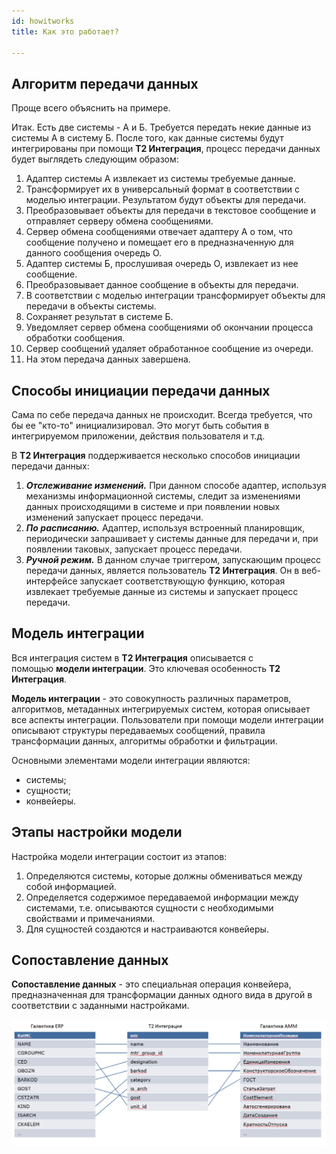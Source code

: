 ```yaml
---
id: howitworks
title: Как это работает?

---
```


## Алгоритм передачи данных

Проще всего объяснить на примере.

Итак. Есть две системы - А и Б. Требуется передать некие данные из системы А в систему Б. После того, как данные системы будут интегрированы при помощи **T2 Интеграция**, процесс передачи данных будет выглядеть следующим образом:

1. Адаптер системы А извлекает из системы требуемые данные.
2. Трансформирует их в универсальный формат в соответствии с моделью интеграции. Результатом будут объекты для передачи.
3. Преобразовывает объекты для передачи в текстовое сообщение и отправляет серверу обмена сообщениями.
4. Сервер обмена сообщениями отвечает адаптеру А о том, что сообщение получено и помещает его в предназначенную для данного сообщения очередь О.
5. Адаптер системы Б, прослушивая очередь О, извлекает из нее сообщение.
6. Преобразовывает данное сообщение в объекты для передачи.
7. В соответствии с моделью интеграции трансформирует объекты для передачи в объекты системы.
8. Сохраняет результат в системе Б.
9. Уведомляет сервер обмена сообщениями об окончании процесса обработки сообщения.
10. Сервер сообщений удаляет обработанное сообщение из очереди.
11. На этом передача данных завершена.

## Способы инициации передачи данных

Сама по себе передача данных не происходит. Всегда требуется, что бы ее "кто-то" инициализировал. Это могут быть события в интегрируемом приложении, действия пользователя и т.д.

В **T2 Интеграция** поддерживается несколько способов инициации передачи данных:

1. ***Отслеживание изменений.*** При данном способе адаптер, используя механизмы информационной системы, следит за изменениями данных происходящими в системе и при появлении новых изменений запускает процесс передачи.
2. ***По расписанию.*** Адаптер, используя встроенный планировщик, периодически запрашивает у системы данные для передачи и, при появлении таковых, запускает процесс передачи.
3. ***Ручной режим.*** В данном случае триггером, запускающим процесс передачи данных, является пользователь **T2 Интеграция**. Он в веб-интерфейсе запускает соответствующую функцию, которая извлекает требуемые данные из системы и запускает процесс передачи.

## Модель интеграции

Вся интеграция систем в **Т2 Интеграция** описывается с помощью **модели интеграции**. Это ключевая особенность **Т2 Интеграция**.

**Модель интеграции** - это совокупность различных параметров, алгоритмов, метаданных интегрируемых систем, которая описывает все аспекты интеграции. Пользователи при помощи модели интеграции описывают структуры передаваемых сообщений, правила трансформации данных, алгоритмы обработки и фильтрации.

Основными элементами модели интеграции являются:

- системы;
- сущности;
- конвейеры.

## Этапы настройки модели

Настройка модели интеграции состоит из этапов:

1. Определяются системы, которые должны обмениваться между собой информацией.
2. Определяется содержимое передаваемой информации между системами, т.е. описываются сущности с необходимыми свойствами и примечаниями.
3. Для сущностей создаются и настраиваются конвейеры.

## Сопоставление данных

**Сопоставление данных** - это специальная операция конвейера, предназначенная для трансформации данных одного вида в другой в соответствии с заданными настройками.

![img](./_assets/DataMapping.png)